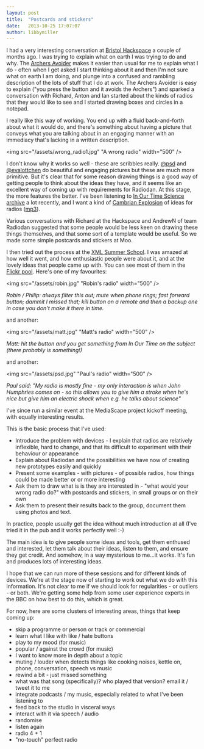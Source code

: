 ```yaml
---
layout: post
title:  "Postcards and stickers"
date:   2013-10-25 17:07:07
author: libbymiller
---
```


I had a very interesting conversation at [Bristol Hackspace](http://bristol.hackspace.org.uk) a 
couple of months ago. I was trying to explain what on earth I was trying to do and why. The 
[Archers Avoider](http://planb.nicecupoftea.org/2013/04/16/archers-avoider/) makes it easier 
than usual for me to explain what I do - often when I get asked I start thinking about it and 
then I'm not sure what on earth I am doing, and plunge into a confused and rambling description 
of the lots of stuff that I do at work. The Archers Avoider is easy to explain ("you press the 
button and it avoids the Archers") and sparked a conversation with Richard, Anton and Ian 
started about the kinds of radios that they would like to see and I started drawing boxes and 
circles in a notepad.

I really like this way of working. You end up with a fluid back-and-forth about what it would 
do, and there's something about having a picture that conveys what you are talking about in an 
engaging manner with an immediacy that's lacking in a written description.

<img src="/assets/wrong_radio1.jpg" "A wrong radio" width="500" />

I don't know why it works so well - these are scribbles really. [@psd](https://twitter.com/psd)
and [@evalottchen](https://twitter.com/evalottchen) do beautiful and engaging pictures but these 
are much more primitive. But it's clear that for some reason drawing things is a good way of 
getting people to think about the ideas they have, and it seems like an excellent way of coming 
up with requirements for Radiodan. At this stage, the more features the better. I've been 
listening to [In Our Time Science archive](http://www.bbc.co.uk/podcasts/series/iots/all) a lot 
recently, and I want a kind of [Cambrian 
Explosion](http://en.wikipedia.org/wiki/Cambrian_explosion) of ideas for radios 
([mp3](http://downloads.bbc.co.uk/podcasts/radio4/iots/iots_20050217-0900a.mp3)).

Various conversations with Richard at the Hackspace and AndrewN of team Radiodan suggested that 
some people would be less keen on drawing these things themselves, and that some sort of a 
template would be useful. So we made some simple postcards and stickers at Moo.

I then tried out the process at the [XML Summer School](http://xmlsummerschool.com). I was 
amazed at how well it went, and how enthusiastic people were about it, and at the lovely ideas 
that people came up with. You can see most of them in the [Flickr 
pool](http://www.flickr.com/groups/2386878@N23/). Here's one of my favourites:

<img src="/assets/robin.jpg" "Robin's radio" width="500" />

<i>Robin / Philip: always filter this out; mute when phone rings; fast forward button; dammit I missed that; kill button on a remote and then a backup one in case you don't make it there in time.</i>

and another:

<img src="/assets/matt.jpg" "Matt's radio" width="500" />

<i>Matt: hit the button and you get something from In Our Time on the subject (there probably is something!)</i>

and another:

<img src="/assets/psd.jpg" "Paul's radio" width="500" />

<i>Paul said: "My radio is mostly fine - my only interaction is when John Humphries comes on - so this allows you to give him a stroke when he's nice but give him an electric shock when e.g. he talks about science"</i>

I've since run a similar event at the MediaScape project kickoff meeting, with equally 
interesting results.

This is the basic process that I've used:

* Introduce the problem with devices - I explain that radios are relatively inflexible, hard to change, and that its difficult to experiment with their behaviour or appearance
* Explain about Radiodan and the possibilities we have now of creating new prototypes easily and quickly
* Present some examples - with pictures - of possible radios, how things could be made better or or more interesting 
* Ask them to draw what is is they are interested in - "what would your wrong radio do?" with postcards and stickers, in small groups or on their own
* Ask them to present their results back to the group, document them using photos and text.

In practice, people usually get the idea without much introduction at all (I've tried it in the 
pub and it works perfectly well :-)

The main idea is to give people some ideas and tools, get them enthused and interested, let them 
talk about their ideas, listen to them, and ensure they get credit. And somehow, in a way 
mysterious to me...it works. It's fun and produces lots of interesting ideas.

I hope that we can run more of these sessions and for different kinds of devices. We're at the 
stage now of starting to work out what we do with this information. It's not clear to me if we 
should look for regularities - or outliers - or both. We're getting some help from some user 
experience experts in the BBC on how best to do this, which is great.

For now, here are some clusters of interesting areas, things that keep coming up:

- skip a programme or person or track or commercial
- learn what I like with like / hate buttons
- play to my mood (for music)
- popular / against the crowd (for music)
- I want to know more in depth about a topic
- muting / louder when detects things like cooking noises, kettle on, phone, conversation, speech vs music
- rewind a bit - just missed something
- what was that song (specifically)? who played that version? email it / tweet it to me
- integrate podcasts / my music, especially related to what I've been listening to
- feed back to the studio in visceral ways
- interact with it via speech / audio
- randomise
- listen again
- radio 4 + 1
- "no-touch" perfect radio

